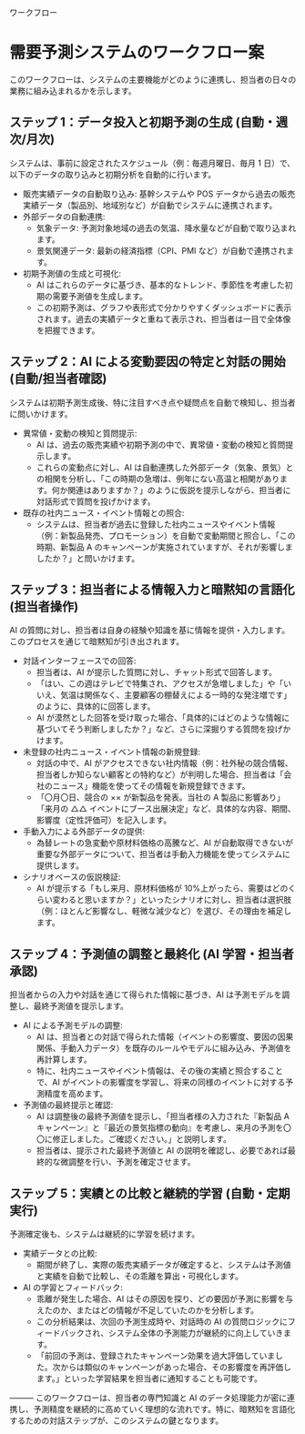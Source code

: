 ワークフロー

# 需要予測システムのワークフロー案

このワークフローは、システムの主要機能がどのように連携し、担当者の日々の業務に組み込まれるかを示します。

## ステップ 1：データ投入と初期予測の生成 (自動・週次/月次)

システムは、事前に設定されたスケジュール（例：毎週月曜日、毎月 1 日）で、以下のデータの取り込みと初期分析を自動的に行います。

- 販売実績データの自動取り込み: 基幹システムや POS データから過去の販売実績データ（製品別、地域別など）が自動でシステムに連携されます。
- 外部データの自動連携:
  - 気象データ: 予測対象地域の過去の気温、降水量などが自動で取り込まれます。
  - 景気関連データ: 最新の経済指標（CPI、PMI など）が自動で連携されます。
- 初期予測値の生成と可視化:
  - AI はこれらのデータに基づき、基本的なトレンド、季節性を考慮した初期の需要予測値を生成します。
  - この初期予測は、グラフや表形式で分かりやすくダッシュボードに表示されます。過去の実績データと重ねて表示され、担当者は一目で全体像を把握できます。

## ステップ 2：AI による変動要因の特定と対話の開始 (自動/担当者確認)

システムは初期予測生成後、特に注目すべき点や疑問点を自動で検知し、担当者に問いかけます。

- 異常値・変動の検知と質問提示:
  - AI は、過去の販売実績や初期予測の中で、異常値・変動の検知と質問提示します。
  - これらの変動点に対し、AI は自動連携した外部データ（気象、景気）との相関を分析し、「この時期の急増は、例年にない高温と相関があります。何か関連はありますか？」のように仮説を提示しながら、担当者に対話形式で質問を投げかけます。
- 既存の社内ニュース・イベント情報との照合:
  - システムは、担当者が過去に登録した社内ニュースやイベント情報（例：新製品発売、プロモーション）を自動で変動期間と照合し、「この時期、新製品 A のキャンペーンが実施されていますが、それが影響しましたか？」と問いかけます。

## ステップ 3：担当者による情報入力と暗黙知の言語化 (担当者操作)

AI の質問に対し、担当者は自身の経験や知識を基に情報を提供・入力します。このプロセスを通じて暗黙知が引き出されます。

- 対話インターフェースでの回答:
  - 担当者は、AI が提示した質問に対し、チャット形式で回答します。
  - 「はい、この週はテレビで特集され、アクセスが急増しました」や「いいえ、気温は関係なく、主要顧客の棚替えによる一時的な発注増です」のように、具体的に回答します。
  - AI が漠然とした回答を受け取った場合、「具体的にはどのような情報に基づいてそう判断しましたか？」など、さらに深掘りする質問を投げかけます。
- 未登録の社内ニュース・イベント情報の新規登録:
  - 対話の中で、AI がアクセスできない社内情報（例：社外秘の競合情報、担当者しか知らない顧客との特約など）が判明した場合、担当者は「会社のニュース」機能を使ってその情報を新規登録できます。
  - 「〇月〇日、競合の ×× が新製品を発表。当社の A 製品に影響あり」「来月の △△ イベントにブース出展決定」など、具体的な内容、期間、影響度（定性評価可）を記入します。
- 手動入力による外部データの提供:
  - 為替レートの急変動や原材料価格の高騰など、AI が自動取得できないが重要な外部データについて、担当者は手動入力機能を使ってシステムに提供します。
- シナリオベースの仮説検証:
  - AI が提示する「もし来月、原材料価格が 10%上がったら、需要はどのくらい変わると思いますか？」といったシナリオに対し、担当者は選択肢（例：ほとんど影響なし、軽微な減少など）を選び、その理由を補足します。

## ステップ 4：予測値の調整と最終化 (AI 学習・担当者承認)

担当者からの入力や対話を通じて得られた情報に基づき、AI は予測モデルを調整し、最終予測値を提示します。

- AI による予測モデルの調整:
  - AI は、担当者との対話で得られた情報（イベントの影響度、要因の因果関係、手動入力データ）を既存のルールやモデルに組み込み、予測値を再計算します。
  - 特に、社内ニュースやイベント情報は、その後の実績と照合することで、AI がイベントの影響度を学習し、将来の同様のイベントに対する予測精度を高めます。
- 予測値の最終提示と確認:
  - AI は調整後の最終予測値を提示し、「担当者様の入力された『新製品 A キャンペーン』と『最近の景気指標の動向』を考慮し、来月の予測を〇〇に修正しました。ご確認ください。」と説明します。
  - 担当者は、提示された最終予測値と AI の説明を確認し、必要であれば最終的な微調整を行い、予測を確定させます。

## ステップ 5：実績との比較と継続的学習 (自動・定期実行)

予測確定後も、システムは継続的に学習を続けます。

- 実績データとの比較:
  - 期間が終了し、実際の販売実績データが確定すると、システムは予測値と実績を自動で比較し、その乖離を算出・可視化します。
- AI の学習とフィードバック:
  - 乖離が発生した場合、AI はその原因を探り、どの要因が予測に影響を与えたのか、またはどの情報が不足していたのかを分析します。
  - この分析結果は、次回の予測生成時や、対話時の AI の質問ロジックにフィードバックされ、システム全体の予測能力が継続的に向上していきます。
  - 「前回の予測は、登録されたキャンペーン効果を過大評価していました。次からは類似のキャンペーンがあった場合、その影響度を再評価します。」といった学習結果を担当者に通知することも可能です。

———
このワークフローは、担当者の専門知識と AI のデータ処理能力が密に連携し、予測精度を継続的に高めていく理想的な流れです。特に、暗黙知を言語化するための対話ステップが、このシステムの鍵となります。
